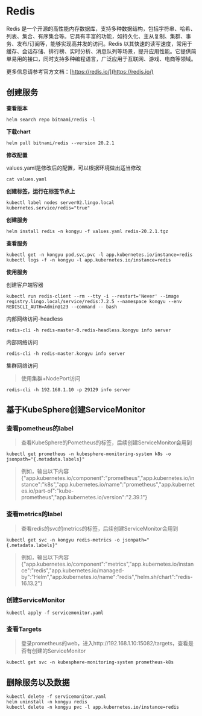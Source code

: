 # Redis

Redis 是一个开源的高性能内存数据库，支持多种数据结构，包括字符串、哈希、列表、集合、有序集合等。它具有丰富的功能，如持久化、主从复制、集群、事务、发布/订阅等，能够实现高并发的访问。Redis 以其快速的读写速度，常用于缓存、会话存储、排行榜、实时分析、消息队列等场景，提升应用性能。它提供简单易用的接口，同时支持多种编程语言，广泛应用于互联网、游戏、电商等领域。

更多信息请参考官方文档：[https://redis.io/](https://redis.io/)

## 创建服务

**查看版本**

```
helm search repo bitnami/redis -l
```

**下载chart**

```
helm pull bitnami/redis --version 20.2.1
```

**修改配置**

values.yaml是修改后的配置，可以根据环境做出适当修改

```
cat values.yaml
```

**创建标签，运行在标签节点上**

```
kubectl label nodes server02.lingo.local kubernetes.service/redis="true"
```

**创建服务**

```
helm install redis -n kongyu -f values.yaml redis-20.2.1.tgz
```

**查看服务**

```
kubectl get -n kongyu pod,svc,pvc -l app.kubernetes.io/instance=redis
kubectl logs -f -n kongyu -l app.kubernetes.io/instance=redis
```

**使用服务**

创建客户端容器

```
kubectl run redis-client --rm --tty -i --restart='Never' --image  registry.lingo.local/service/redis:7.2.5 --namespace kongyu --env REDISCLI_AUTH=Admin@123 --command -- bash
```

内部网络访问-headless

```
redis-cli -h redis-master-0.redis-headless.kongyu info server
```

内部网络访问

```
redis-cli -h redis-master.kongyu info server
```

集群网络访问

> 使用集群+NodePort访问

```
redis-cli -h 192.168.1.10 -p 29129 info server
```

## 基于KubeSphere创建ServiceMonitor

### 查看pometheus的label

> 查看KubeSphere的Pometheus的标签，后续创建ServiceMonitor会用到

```shell
kubectl get prometheus -n kubesphere-monitoring-system k8s -o jsonpath="{.metadata.labels}"
```

> 例如，输出以下内容{"app.kubernetes.io/component":"prometheus","app.kubernetes.io/instance":"k8s","app.kubernetes.io/name":"prometheus","app.kubernetes.io/part-of":"kube-prometheus","app.kubernetes.io/version":"2.39.1"}

### 查看metrics的label

> 查看redis的svc的metrics的标签，后续创建ServiceMonitor会用到

```shell
kubectl get svc -n kongyu redis-metrics -o jsonpath="{.metadata.labels}"
```

> 例如，输出以下内容{"app.kubernetes.io/component":"metrics","app.kubernetes.io/instance":"redis","app.kubernetes.io/managed-by":"Helm","app.kubernetes.io/name":"redis","helm.sh/chart":"redis-16.13.2"}

### 创建ServiceMonitor

```shell
kubectl apply -f servicemonitor.yaml
```

### 查看Targets

> 登录prometheus的web，进入http://192.168.1.10:15082/targets，查看是否有创建的ServiceMonitor

```shell
kubectl get svc -n kubesphere-monitoring-system prometheus-k8s
```

## 删除服务以及数据

```
kubectl delete -f servicemonitor.yaml
helm uninstall -n kongyu redis
kubectl delete -n kongyu pvc -l app.kubernetes.io/instance=redis
```

# 
